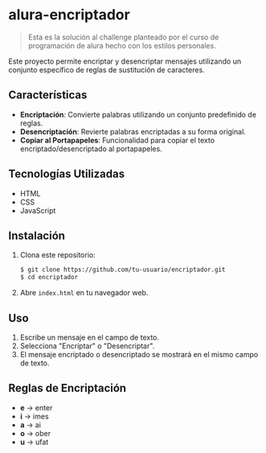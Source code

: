 # alura-encriptador
>Esta es la solución al challenge planteado por el curso de programación de alura hecho con los estilos personales.

Este proyecto permite encriptar y desencriptar mensajes utilizando un conjunto específico de reglas de sustitución de caracteres.

## Características
- **Encriptación**: Convierte palabras utilizando un conjunto predefinido de reglas.
- **Desencriptación**: Revierte palabras encriptadas a su forma original.
- **Copiar al Portapapeles**: Funcionalidad para copiar el texto encriptado/desencriptado al portapapeles.

## Tecnologías Utilizadas
- HTML
- CSS
- JavaScript

## Instalación
1. Clona este repositorio:

   ```bash
   $ git clone https://github.com/tu-usuario/encriptador.git
   $ cd encriptador
   ```

2. Abre `index.html` en tu navegador web.

## Uso
1. Escribe un mensaje en el campo de texto.
2. Selecciona "Encriptar" o "Desencriptar".
3. El mensaje encriptado o desencriptado se mostrará en el mismo campo de texto.

## Reglas de Encriptación
- **e** → enter
- **i** → imes
- **a** → ai
- **o** → ober
- **u** → ufat
